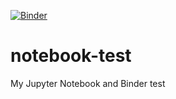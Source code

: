 [![Binder](https://mybinder.org/badge_logo.svg)](https://mybinder.org/v2/gh/ebertmp70/notebook-test/HEAD)
# notebook-test
My Jupyter Notebook and Binder test
